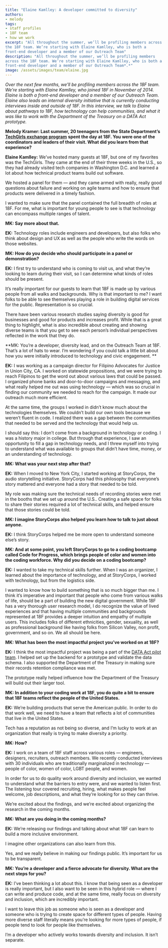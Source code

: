 ```yaml
---
title: "Elaine Kamlley: A developer committed to diversity"
authors:
- melody
tags: 
- staff profiles
- 18F team
- how we work
excerpt: "All throughout the summer, we’ll be profiling members across
the 18F team. We’re starting with Elaine Kamlley, who is both a
front-end developer and a member of our Outreach Team"
description: "All throughout the summer, we’ll be profiling members
across the 18F team. We’re starting with Elaine Kamlley, who is both a
front-end developer and a member of our Outreach Team*.*"
image: /assets/images/team/elaine.jpg
---
```


*Over the next few months, we’ll be profiling members across the 18F
team. We’re starting with Elaine Kamlley, who joined 18F in November of
2014. Elaine is both a front-end developer and a member of our Outreach
Team. Elaine also leads an internal diversity initiative that is
currently conducting interviews inside and outside of 18F. In this
interview, we talk to Elaine about pathways to 18F, how technology can
help communities, and what it was like to work with the Department of
the Treasury on a DATA Act prototype.*

**Melody Kramer: Last summer, 20 teenagers from the State Department’s**
[**TechGirls exchange
program**](https://exchanges.state.gov/non-us/program/techgirls)
**spent the day at 18F. You were one of the coordinators and leaders of
their visit. What did you learn from that experience?**

**Elaine Kamlley:** We’ve hosted many guests at 18F, but one of my
favorites was the TechGirls. They came at the end of their three weeks
in the U.S., so they had already visited tech companies in Washington
D.C. and learned a lot about how technical product teams build out
software.

We hosted a panel for them — and they came armed with really, really
good questions about failure and working on agile teams and how to
ensure that products were delivered in a timely fashion.

I wanted to make sure that the panel contained the full breadth of roles
at 18F. For me, what is important for young people to see is that
technology can encompass multiple ranges of talent.

**MK: Say more about that.**

**EK:** Technology roles include engineers and developers, but also
folks who think about design and UX as well as the people who write the
words on those websites.

**MK: How do you decide who should participate in a panel or
demonstration?**

**EK:** I first try to understand who is coming to visit us, and what
they’re looking to learn during their visit, so I can determine what
kinds of roles should be present.

It’s really important for our guests to learn that 18F is made up by
various people from all walks and backgrounds. Why is that important to
me? I want folks to be able to see themselves playing a role in building
digital services for the public. Representation is so crucial.

There have been various research studies saying diversity is good for
businesses and good for products and increases profit. While that is a
great thing to highlight, what is also incredible about creating and
showing diverse teams is that you get to see each person’s individual
perspectives reflected in the work that they do.

**MK: You’re a developer, diversity lead, and on the Outreach Team at
18F. That’s a lot of hats to wear. I’m wondering if you could talk a
little bit about how you were initially introduced to technology and
civic engagement. **

**EK:** I was working as a campaign director for Filipino Advocates for
Justice in Union City, CA. I worked on statewide propositions, and we
were trying to reach Filipinos to get the word out about various laws
that could be passed. I organized phone banks and door-to-door campaigns
and messaging, and what really helped me out was using technology —
which was so crucial in finding our community we needed to reach for the
campaign. It made our outreach much more efficient.

At the same time, the groups I worked in didn’t know much about the
technologies themselves. We couldn’t build our own tools because we
weren’t fluent in code. I realized there was a gap between the
communities that needed to be served and the technology that would help
us.

I should say this: I don’t come from a background in technology or
coding. I was a history major in college. But through that experience, I
saw an opportunity to fill a gap in technology needs, and I threw myself
into trying to understand what was available to groups that didn’t have
time, money, or an understanding of technology.

**MK: What was your next step after that?**

**EK:** When I moved to New York City, I started working at StoryCorps,
the audio storytelling initiative. StoryCorps had this philosophy that
everyone’s story mattered and everyone had a story that needed to be
told.

My role was making sure the technical needs of recording stories were
met in the booths that we set up around the U.S.. Creating a safe space
for folks to share their stories required a lot of technical skills, and
helped ensure that those stories could be told.

**MK: I imagine StoryCorps also helped you learn how to talk to just
about anyone.**

**EK:** I think StoryCorps helped me be more open to understand someone
else’s story.

**MK: And at some point, you left StoryCorps to go to a coding bootcamp
called Code for Progress, which brings people of color and women into
the coding workforce. Why did you decide on a coding bootcamp?**

**EK:** I wanted to take my technical skills further. When I was an
organizer, I learned about the importance of technology, and at
StoryCorps, I worked with technology, but from the logistics side.

I wanted to know how to build something that is so much bigger than me.
I think it’s imperative and important that people who come from various
walks of life, should be a part of building the new digital government.
While 18F has a very thorough user research model, I do recognize the
value of lived experiences and that having multiple communities and
backgrounds represented at 18F provides a deeper intuition and empathy
of multiple users. This includes folks of different ethnicities, gender,
sexuality, as well as professional background like having folks from
Silicon Valley, non profit, government, and so on. We all should be
here.

**MK: What has been the most impactful project you’ve worked on at
18F?**

**EK:** I think the most impactful project was being a part of the
[DATA Act pilot
team](https://18f.gsa.gov/2015/06/09/data-act-data-act-explainer/). I
helped set up the backend for a prototype and validate the data schema.
I also supported the Department of the Treasury in making sure their
records retention compliance was met.

The prototype really helped influence how the Department of the Treasury
will build out their larger tool.

**MK: In addition to your coding work at 18F, you do quite a bit to
ensure that 18F teams reflect the people of the United States.**

**EK:** We’re building products that serve the American public. In order
to do that work well, we need to have a team that reflects a lot of
communities that live in the United States.

Tech has a reputation as not being so diverse, and I’m lucky to work at
an organization that really is trying to make diversity a priority.

**MK: How?**

**EK:** I work on a team of 18F staff across various roles — engineers,
designers, recruiters, outreach members. We recently conducted
interviews with 30 individuals who are traditionally marginalized in
technology — people of color, women of color, LGBT people, and women.

In order for us to do quality work around diversity and inclusion, we
wanted to understand what the barriers to entry were, and we wanted to
listen first. The listening tour covered recruiting, hiring, what makes
people feel welcome, job descriptions, and what they’re looking for so
they can thrive.

We’re excited about the findings, and we’re excited about organizing the
research in the coming months.

**MK: What are you doing in the coming months?**

**EK:** We’re releasing our findings and talking about what 18F can
learn to build a more inclusive environment.

I imagine other organizations can also learn from this.

Yes, and we really believe in making our findings public. It’s important
for us to be transparent.

**MK: You’re a developer and a fierce advocate for diversity. What are
the next steps for you?**

**EK:** I’ve been thinking a lot about this. I know that being seen as a
developer is really important, but I also want to be seen in this hybrid
role — where I can write and produce code, and at the same time, really
focus on diversity and inclusion, which are incredibly important.

I want to leave this job as someone who is seen as a developer and
someone who is trying to create space for different types of people.
Having more diverse staff literally means you’re looking for more types
of people, if people tend to look for people like themselves.

I’m a developer who actively works towards diversity and inclusion. It
isn’t separate.
